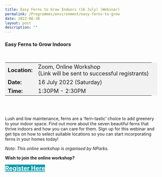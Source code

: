 ```yaml
---
title: Easy Ferns to Grow Indoors (16 July) (Webinar)
permalink: /Programmes/environment/easy-ferns-to-grow
date: 2022-06-30
layout: post
description: ""
---
```

### Easy Ferns to Grow Indoors ###

<div style="padding:15px 0 0 0">
<table style="font-size:130%; background-color:#f2f2f2">
	<tbody>
		<tr>
			 <td><b>Location:</b></td><td>Zoom, Online Workshop<br>(Link will be sent to successful registrants)</td>
		</tr>
		<tr>
		 <td><b>Date:</b> </td><td>16 July 2022 (Saturday)</td>
		</tr>
		<tr>
			<td> <b>Time:</b> </td><td>1:30PM - 2:30PM</td>
		</tr>
	</tbody>
</table>
</div>

<div style="padding:35px 0 0 0">
	<p>Lush and low maintenance, ferns are a ‘fern-tastic’ choice to add greenery to your indoor space. Find out more about the seven beautiful ferns that thrive indoors and how you can care for them. Sign up for this webinar and get tips on how to select suitable locations so you can start incorporating ferns in your homes today!</p>
	<p><i>Note: This online workshop is organised by NParks.</i></p>
</div>

<b>	Wish to join the online workshop?</b><br>
<div>
	<a href="https://zoom.us/webinar/register/WN_GHi2z3m4Q0KwtN_eNWsdcQ" style="font-size:20px; width:35%; height:60px; background-color:#0899AA; color:white" class="bp-button"><b>Register Here</b></a>
</div>